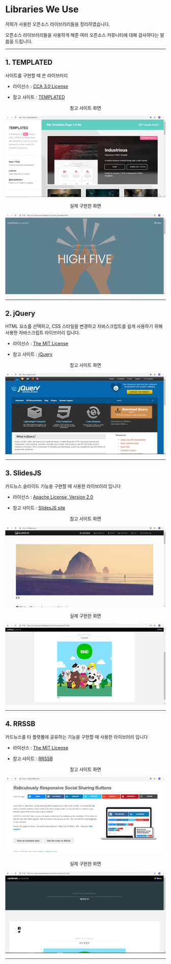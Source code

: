 # Libraries We Use

저희가 사용한 오픈소스 라이브러리들을 정리하였습니다.

오픈소스 라이브러리들을 사용하게 해준 여러 오픈소스 커뮤니티에 대해 감사하다는 말씀을 드립니다.

-----

## 1. TEMPLATED

사이트를 구현할 때 쓴 라이브러리

* 라이선스 : [CCA 3.0 License](https://github.com/Choihaeun/Hi_five/blob/master/Library_License/CCA%203.0%20License/templated.md)

* 참고 사이트 : [TEMPLATED](https://templated.co/)

<p align ="center"> 참고 사이트 화면 </p>
<p align="center">
<img src = "https://github.com/choihaeun/Hi_five/blob/master/use/temp.PNG">
<p/>

<p align ="center"> 실제 구현한 화면 </p>
<p align="center">
<img src = "https://github.com/Choihaeun/Hi_five/blob/master/use/highfive.PNG">
<p/>

-------

## 2. jQuery

HTML 요소를 선택하고, CSS 스타일을 변경하고 자바스크립트를 쉽게 사용하기 위해 사용한 자바스크립트 라이브러리 입니다.

* 라이선스 : [The MIT License](https://github.com/Choihaeun/Hi_five/blob/master/Library_License/MIT_License/jQuery.md)

* 참고 사이트 : [jQuery](https://jquery.com/)

<p align ="center"> 참고 사이트 화면 </p>
<p align="center">
<img src = "https://github.com/Choihaeun/Hi_five/blob/master/use/jquery.PNG">
<p/>

-------

## 3. SlidesJS

카드뉴스 슬라이드 기능을 구현할 때 사용한 라이브러리 입니다 

* 라이선스 : [Apache License, Version 2.0](https://github.com/Choihaeun/Hi_five/blob/master/Library_License/Apache_License/SlidesJS.md)

* 참고 사이트 : [SlidesJS site](http://slidesjs.com)

<p align ="center"> 참고 사이트 화면 </p>
<p align="center">
<img src = "https://github.com/Choihaeun/Hi_five/blob/master/use/slideJS.PNG">
<p/>

<p align ="center"> 실제 구현한 화면 </p>
<p align="center">
<img src = "https://github.com/Choihaeun/Hi_five/blob/master/use/slide.PNG">
<p/>

-------

## 4. RRSSB

카드뉴스를 타 플랫폼에 공유하는 기능을 구현할 때 사용한 라이브러리 입니다 

* 라이선스 : [The MIT License](https://github.com/Choihaeun/Hi_five/blob/master/Library_License/MIT_License/RRSSB.md)

* 참고 사이트 : [RRSSB](https://rrssb.netlify.com)

<p align ="center"> 참고 사이트 화면 </p>
<p align="center">
<img src = "https://github.com/Choihaeun/Hi_five/blob/master/use/rrssb.PNG">
<p/>

<p align ="center"> 실제 구현한 화면 </p>
<p align="center">
<img src = "https://github.com/Choihaeun/Hi_five/blob/master/use/rrssbu.PNG">
<p/>

-------
